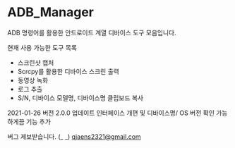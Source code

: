 # ADB_Manager

ADB 명령어를 활용한 안드로이드 계열 디바이스 도구 모음입니다.

현재 사용 가능한 도구 목록
 * 스크린샷 캡처
 * Scrcpy를 활용한 디바이스 스크린 출력
 * 동영상 녹화
 * 로그 추출
 * S/N, 디바이스 모델명, 디바이스명 클립보드 복사
 
 2021-01-26
 버전 2.0.0 업데이트
 인터페이스 개편 및 디바이스명/ OS 버전 확인 가능하게끔 기능 추가
 
 버그 제보받습니다. (_ _)
 qjaens2321@gmail.com
